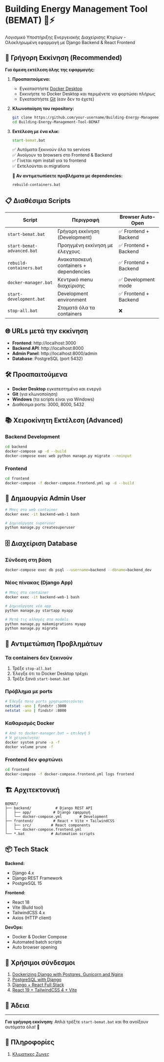 # Building Energy Management Tool (BEMAT) 🏢⚡

Λογισμικό Υποστήριξης Ενεργειακής Διαχείρισης Κτιρίων - Ολοκληρωμένη εφαρμογή με Django Backend & React Frontend

## 🚀 Γρήγορη Εκκίνηση (Recommended)

**Για άμεση εκτέλεση όλης της εφαρμογής:**

1. **Προαπαιτούμενα:**
   - Εγκαταστήστε [Docker Desktop](https://www.docker.com/products/docker-desktop/)
   - Εκκινήστε το Docker Desktop και περιμένετε να φορτώσει πλήρως
   - Εγκαταστήστε [Git](https://git-scm.com/downloads) (εαν δεν το έχετε)

2. **Κλωνοποίηση του repository:**
   ```bash
   git clone https://github.com/your-username/Building-Energy-Management-Tool-BEMAT.git
   cd Building-Energy-Management-Tool-BEMAT
   ```

3. **Εκτέλεση με ένα κλικ:**
   ```cmd
   start-bemat.bat
   ```
   
   ✅ Αυτόματα ξεκινούν όλα τα services  
   ✅ Ανοίγουν τα browsers στο Frontend & Backend  
   ✅ Γίνεται npm install για το frontend  
   ✅ Εκτελούνται οι migrations  

   **🔧 Αν αντιμετωπίσετε προβλήματα με dependencies:**
   ```cmd
   rebuild-containers.bat
   ```

## 📋 Διαθέσιμα Scripts

| Script | Περιγραφή | Browser Auto-Open |
|--------|-----------|-------------------|
| `start-bemat.bat` | Γρήγορη εκκίνηση (Development) | ✅ Frontend + Backend |
| `start-bemat-advanced.bat` | Προηγμένη εκκίνηση με έλεγχους | ✅ Frontend + Backend |
| `rebuild-containers.bat` | Ανακατασκευή containers + dependencies | ✅ Frontend + Backend |
| `docker-manager.bat` | Κεντρικό menu διαχείρισης | ✅ Development mode |
| `start-development.bat` | Development environment | ✅ Frontend + Backend |
| `stop-all.bat` | Σταματά όλα τα containers | ❌ |

## 🌐 URLs μετά την εκκίνηση

- **Frontend**: http://localhost:3000
- **Backend API**: http://localhost:8000
- **Admin Panel**: http://localhost:8000/admin
- **Database**: PostgreSQL (port 5432)

## 🛠️ Προαπαιτούμενα

- **Docker Desktop** εγκατεστημένο και ενεργό
- **Git** (για κλωνοποίηση)
- **Windows** (τα scripts είναι για Windows)
- Διαθέσιμα ports: 3000, 8000, 5432

## 📚 Χειροκίνητη Εκτέλεση (Advanced)

### Backend Development
```bash
cd backend
docker-compose up -d --build
docker-compose exec web python manage.py migrate --noinput
```

### Frontend
```bash
cd frontend
docker-compose -f docker-compose.frontend.yml up -d --build
```

## 👤 Δημιουργία Admin User

```bash
# Μπες στο web container
docker exec -it backend-web-1 bash

# Δημιούργησε superuser
python manage.py createsuperuser
```

## 🗄️ Διαχείριση Database

### Σύνδεση στη βάση
```bash
docker-compose exec db psql --username=backend --dbname=backend_dev
```

### Νέος πίνακας (Django App)
```bash
# Μπες στο container
docker exec -it backend-web-1 bash

# Δημιούργησε νέα app
python manage.py startapp myapp

# Μετά τις αλλαγές στα models
python manage.py makemigrations myapp
python manage.py migrate
```

## 🔧 Αντιμετώπιση Προβλημάτων

### Τα containers δεν ξεκινούν
1. Τρέξε `stop-all.bat`
2. Έλεγξε ότι το Docker Desktop τρέχει
3. Τρέξε ξανά `start-bemat.bat`

### Πρόβλημα με ports
```bash
# Έλεγξε ποια ports χρησιμοποιούνται
netstat -ano | findstr :3000
netstat -ano | findstr :8000
```

### Καθαρισμός Docker
```bash
# Από το docker-manager.bat → επιλογή 5
# Ή χειροκίνητα:
docker system prune -a -f
docker volume prune -f
```

### Frontend δεν φορτώνει
```bash
cd frontend
docker-compose -f docker-compose.frontend.yml logs frontend
```

## 🏗️ Αρχιτεκτονική

```
BEMAT/
├── backend/           # Django REST API
│   ├── app/          # Django εφαρμογή
│   └── docker-compose.yml        # Development
├── frontend/         # React + Vite + TailwindCSS
│   ├── src/         # React components
│   └── docker-compose.frontend.yml
└── *.bat            # Automation scripts
```

## 📦 Tech Stack

**Backend:**
- Django 4.x
- Django REST Framework
- PostgreSQL 15

**Frontend:**
- React 18
- Vite (Build tool)
- TailwindCSS 4.x
- Axios (HTTP client)

**DevOps:**
- Docker & Docker Compose
- Automated batch scripts
- Auto browser opening

## 🔗 Χρήσιμοι σύνδεσμοι

1. [Dockerizing Django with Postgres, Gunicorn and Nginx](https://testdriven.io/blog/dockerizing-django-with-postgres-gunicorn-and-nginx/#gunicorn)
2. [PostgreSQL with Django](https://www.enterprisedb.com/postgres-tutorials/how-use-postgresql-django)
3. [Django + React Full Stack](https://www.digitalocean.com/community/tutorials/build-a-to-do-application-using-django-and-react)
4. [React 19 + TailwindCSS 4 + Vite](https://medium.com/@osamajavaid/setting-up-react-19-with-tailwind-css-v4-using-vite-in-just-two-steps-3748f55b06fd)

## 📄 Άδεια



---

**Για γρήγορη εκκίνηση:** Απλά τρέξτε `start-bemat.bat` και θα ανοίξουν αυτόματα όλα! 🎉

## 📄 Πληροφορίες

1. [Κλιματικες Ζωνες](https://www.monodomiki.gr/ell/blog-details/klimatikes-zones-kai-oria-syntelesti-thermoperatotitas)
